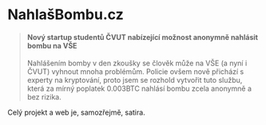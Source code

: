 # NahlašBombu.cz

> #### Nový startup studentů ČVUT nabízející možnost anonymně nahlásit bombu na VŠE
> Nahlášením bomby v den zkoušky se člověk může na VŠE (a nyní i ČVUT) vyhnout mnoha problémům. Policie ovšem nově přichází s experty na kryptování, proto jsem se rozhold vytvořit tuto službu, která za mírný poplatek 0.003BTC nahlásí bombu zcela anonymně a bez rizika.

Celý projekt a web je, samozřejmě, satira.
